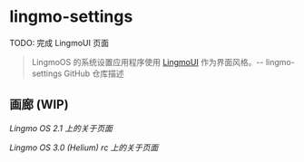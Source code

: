# lingmo-settings

TODO: 完成 LingmoUI 页面

> LingmoOS 的系统设置应用程序使用 [LingmoUI](lingmoui) 作为界面风格。-- lingmo-settings GitHub 仓库描述
>
## 画廊 (WIP)

*Lingmo OS 2.1 上的关于页面*

*Lingmo OS 3.0 (Helium) rc 上的关于页面*
